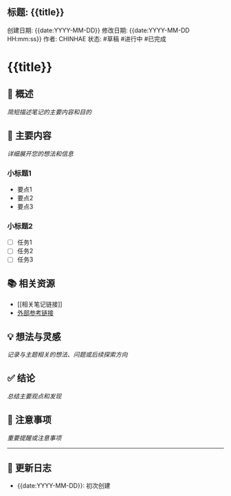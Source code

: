 

## 标题: {{title}} 
创建日期: {{date:YYYY-MM-DD}} 修改日期: {{date:YYYY-MM-DD HH:mm:ss}} 
作者: CHINHAE
状态: #草稿 #进行中 #已完成 


# {{title}}

## 📝 概述

_简短描述笔记的主要内容和目的_

## 🎯 主要内容

_详细展开您的想法和信息_

### 小标题1

- 要点1
- 要点2
- 要点3

### 小标题2

- [ ] 任务1
- [ ] 任务2
- [ ] 任务3

## 📚 相关资源

- [[相关笔记链接]]
- [外部参考链接](https://example.com)

## 💡 想法与灵感

_记录与主题相关的想法、问题或后续探索方向_

## ✅ 结论

_总结主要观点和发现_

## 📌 注意事项

_重要提醒或注意事项_

---

## 🔄 更新日志

- {{date:YYYY-MM-DD}}: 初次创建